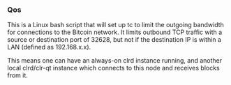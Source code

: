### Qos ###

This is a Linux bash script that will set up tc to limit the outgoing bandwidth for connections to the Bitcoin network. It limits outbound TCP traffic with a source or destination port of 32628, but not if the destination IP is within a LAN (defined as 192.168.x.x).

This means one can have an always-on clrd instance running, and another local clrd/clr-qt instance which connects to this node and receives blocks from it.
